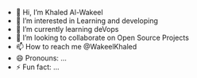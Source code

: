 - 👋 Hi, I’m Khaled Al-Wakeel
- 👀 I’m interested in Learning and developing
- 🌱 I’m currently learning deVops
- 💞️ I’m looking to collaborate on Open Source Projects
- 📫 How to reach me @WakeelKhaled
- 😄 Pronouns: ...
- ⚡ Fun fact: ...

<!---
WakeelKhaledCopilot/WakeelKhaledCopilot is a ✨ special ✨ repository because its `README.md` (this file) appears on your GitHub profile.
You can click the Preview link to take a look at your changes.
--->
